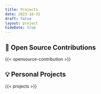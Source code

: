 ```yaml
---
title: Projects
date: 2023-10-31
draft: false
layout: project
hideDate: true
---
```


## 🤝 Open Source Contributions

{{< opensource-contribution >}}

## 💡 Personal Projects

{{< projects >}}

